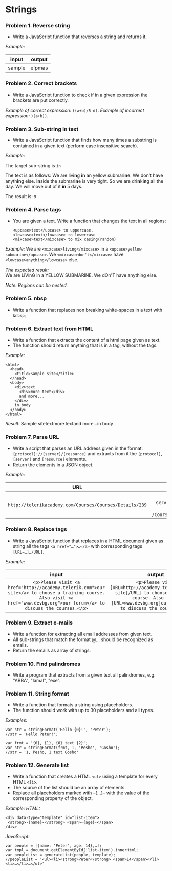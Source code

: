 Strings
=======

### Problem 1. Reverse string
*	Write a JavaScript function that reverses a string and returns it.

_Example:_

|  input | output |
|:------:|:------:|
| sample | elpmas |

### Problem 2. Correct brackets
*	Write a JavaScript function to check if in a given expression the brackets are put correctly.

_Example of correct expression:_ `((a+b)/5-d)`.
_Example of incorrect expression:_ `)(a+b))`.

### Problem 3. Sub-string in text
*	Write a JavaScript function that finds how many times a substring is contained in a given text (perform case insensitive search).
		
_Example:_

The target sub-string is `in`

The text is as follows:
We are liv**in**g **in** an yellow submar**in**e. We don't have anyth**in**g else. **in**side the submar**in**e is very tight. So we are dr**in**k**in**g all the day. We will move out of it **in** 5 days.

The result is: `9`
	
### Problem 4. Parse tags
*	You are given a text. Write a function that changes the text in all regions:

		<upcase>text</upcase> to uppercase.
		<lowcase>text</lowcase> to lowercase
		<mixcase>text</mixcase> to mix casing(random)

_Example:_ We are `<mixcase>living</mixcase>` in a `<upcase>yellow submarine</upcase>`. We `<mixcase>don't</mixcase>` have `<lowcase>anything</lowcase>` else.

_The expected result:_		
We are LiVinG in a YELLOW SUBMARINE. We dOn'T have anything else.

_Note: Regions can be nested._

### Problem 5. nbsp
*	Write a function that replaces non breaking white-spaces in a text with `&nbsp`;

### Problem 6. Extract text from HTML
*	Write a function that extracts the content of a html page given as text.
*	The function should return anything that is in a tag, without the tags.

_Example:_

	<html>
	  <head>
	    <title>Sample site</title>
	  </head>
	  <body>
	    <div>text
	      <div>more text</div>
	      and more...
	    </div>
	    in body
	  </body>
	</html>

_Result:_ Sample sitetextmore textand more...in body

### Problem 7. Parse URL
*	Write a script that parses an URL address given in the format: `[protocol]://[server]/[resource]`
	and extracts from it the `[protocol]`, `[server]` and `[resource]` elements.
*	Return the elements in a JSON object.

_Example:_ 

|                 URL                  |                                     result                                     |
|:------------------------------------:|:----------------------------------------------------------------------------------------:|
| `http://telerikacademy.com/Courses/Courses/Details/239` |  { protocol: `http`, <br> server: `telerikacademy.com` <br> resource: `/Courses/Courses/Details/239` |

### Problem 8. Replace tags
*	Write a JavaScript function that replaces in a HTML document given as string all the tags `<a href="…">…</a>` with corresponding tags `[URL=…]…/URL]`.

_Example:_

| input | output |
|:-----:|:------:|
| `<p>Please visit <a href="http://academy.telerik.com">our site</a> to choose a training course. Also visit <a href="www.devbg.org">our forum</a> to discuss the courses.</p>` | `<p>Please visit [URL=http://academy.telerik.com]our site[/URL] to choose a training course. Also visit [URL=www.devbg.org]our forum[/URL] to discuss the courses.</p>` |

### Problem 9. Extract e-mails
*	Write a function for extracting all email addresses from given text.
*	All sub-strings that match the format <identifier>@<host>…<domain> should be recognized as emails.
*	Return the emails as array of strings.

### Problem 10. Find palindromes
*	Write a program that extracts from a given text all palindromes, e.g. "ABBA", "lamal", "exe".

### Problem 11. String format
*	Write a function that formats a string using placeholders.
*	The function should work with up to 30 placeholders and all types.

_Examples:_

	var str = stringFormat('Hello {0}!', 'Peter'); 
	//str = 'Hello Peter!';

	var frmt = '{0}, {1}, {0} text {2}';
	var str = stringFormat(frmt, 1, 'Pesho', 'Gosho');
	//str = '1, Pesho, 1 text Gosho'

### Problem 12. Generate list
*	Write a function that creates a HTML `<ul>` using a template for every HTML `<li>`.
*	The source of the list should be an array of elements.
*	Replace all placeholders marked with –{…}– with the value of the corresponding property of the object.

_Example:_ 
_HTML:_ 

	<div data-type="template" id="list-item">
	 <strong>-{name}-</strong> <span>-{age}-</span>
	/div>
	
_JavaScript:_ 

	var people = [{name: 'Peter', age: 14},…];
	var tmpl = document.getElementById('list-item').innerHtml;
	var peopleList = generateList(people, template);
	//peopleList = '<ul><li><strong>Peter</strong> <span>14</span></li><li>…</li>…</ul>'
